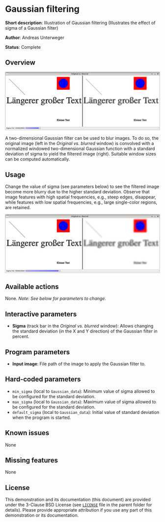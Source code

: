 Gaussian filtering
==================

**Short description**: Illustration of Gaussian filtering (Illustrates the effect of sigma of a Gaussian filter)

**Author**: Andreas Unterweger

**Status**: Complete

Overview
--------

![Screenshot](../screenshots/gaussian.png)

A two-dimensional Gaussian filter can be used to blur images. To do so, the original image (left in the *Original vs. blurred* window) is convolved with a normalized windowed two-dimensional Gaussian function with a standard deviation of sigma to yield the filtered image (right). Suitable window sizes can be computed automatically.

Usage
-----

Change the value of sigma (see parameters below) to see the filtered image become more blurry due to the higher standard deviation. Observe that image features with high spatial frequencies, e.g., steep edges, disappear, while features with low spatial frequencies, e.g., large single-color regions, are retained.

![Screenshot after setting sigma to 5](../screenshots/gaussian_sigma5.png)

Available actions
-----------------

None. *Note: See below for parameters to change.*

Interactive parameters
----------------------

* **Sigma** (track bar in the *Original vs. blurred* window): Allows changing the standard deviation (in the X and Y direction) of the Gaussian filter in percent.

Program parameters
------------------

* **Input image**: File path of the image to apply the Gaussian filter to.

Hard-coded parameters
---------------------

* `min_sigma` (local to `Gaussian_data`): Minimum value of sigma allowed to be configured for the standard deviation.
* `max_sigma` (local to `Gaussian_data`): Maximum value of sigma allowed to be configured for the standard deviation.
* `default_sigma` (local to `Gaussian_data`): Initial value of standard deviation when the program is started.

Known issues
------------

None

Missing features
----------------

None

License
-------

This demonstration and its documentation (this document) are provided under the 3-Clause BSD License (see [`LICENSE`](../LICENSE) file in the parent folder for details). Please provide appropriate attribution if you use any part of this demonstration or its documentation.